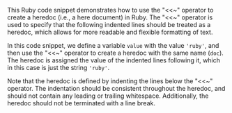 
This Ruby code snippet demonstrates how to use the "<<~" operator to create a heredoc (i.e., a here document) in Ruby. The "<<~" operator is used to specify that the following indented lines should be treated as a heredoc, which allows for more readable and flexible formatting of text.

In this code snippet, we define a variable `value` with the value `'ruby'`, and then use the "<<~" operator to create a heredoc with the same name (`doc`). The heredoc is assigned the value of the indented lines following it, which in this case is just the string `'ruby'`.

Note that the heredoc is defined by indenting the lines below the "<<~" operator. The indentation should be consistent throughout the heredoc, and should not contain any leading or trailing whitespace. Additionally, the heredoc should not be terminated with a line break.